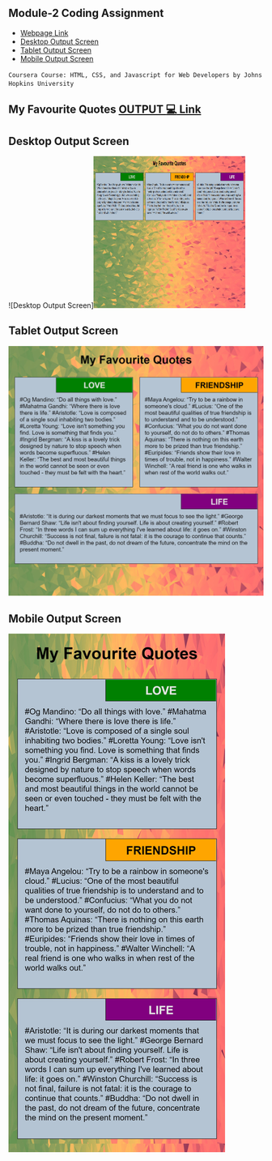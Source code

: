 

## Module-2 Coding Assignment

- [Webpage Link](#my-favourite-quotes)
- [Desktop Output Screen](#desktop-output-screen)
- [Tablet Output Screen](#tablet-output-screen)
- [Mobile Output Screen](#mobile-output-screen)

`Coursera Course: HTML, CSS, and Javascript for Web Developers by Johns Hopkins University`

## My Favourite Quotes [OUTPUT :computer: Link](https://guru-shreyansh.github.io/WebDev_JHU_HTML-CSS-JS/Module-2_Responsiveness/index1.html)
## Desktop Output Screen
![Desktop Output Screen]<img src="Output-Screenshot-DESKTOP.jpg" width=300 height=300>
## Tablet Output Screen
![Tablet Output Screen](Output-Screenshot-TABLET.jpg)
## Mobile Output Screen
![Mobile Output Screen](Output-Screenshot-MOBILE.jpg)
